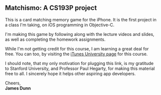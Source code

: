 ## Matchismo: A CS193P project

This is a card matching memory game for the iPhone. It is the first project
in a class I'm taking, on iOS programming in Objective-C.

I'm making this game by following along with the lecture videos and slides,
as well as completing the homework assignments.

While I'm not getting credit for this course, I am learning a great deal for free.
You can too, by visiting the [iTunes University page][1] for this course.

I should note, that my only motivation for plugging this link, is my gratitude to
Stanford University, and Professor Paul Hegarty, for making this material free to all.
I sincerely hope it helps other aspiring app developers.

Cheers,  
**James Dunn**

[1]: http://itun.es/us/ql6wJ
